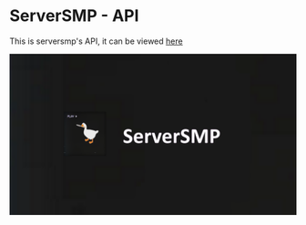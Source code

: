 # ServerSMP - API

This is serversmp's API, it can be viewed [here](https://api.serversmp.xyz/)

![banner](https://github.com/Prince527GitHub/ServerSMP/blob/ServerSMP-Web/assets/image/banner/banner-smp.png?raw=true)